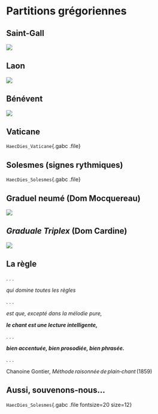 # Partitions grégoriennes

## Saint-Gall

![](img/HaecDies_SG359.avif)

## Laon

![](img/HaecDies_L239.avif)

## Bénévent

![](img/HaecDies_B6-34.avif)

## Vaticane

`HaecDies_Vaticane`{.gabc .file}

## Solesmes (signes rythmiques)

`HaecDies_Solesmes`{.gabc .file}

## Graduel neumé (Dom Mocquereau)

![](img/Mocquereau_GraduelNeume.avif)

## *Graduale Triplex* (Dom Cardine)

![](img/Cardine_GradualeTriplex.avif)

## La règle

. . .

*qui domine toutes les règles*

. . .

*est que, excepté dans la mélodie pure,*

***le chant est une lecture intelligente,***

. . .

***bien accentuée, bien prosodiée, bien phrasée.***

. . .

Chanoine Gontier, *Méthode raisonnée de plain‑chant* (1859)

## Aussi, souvenons-nous…

`HaecDies_Solesmes`{.gabc .file fontsize=20 size=12}
